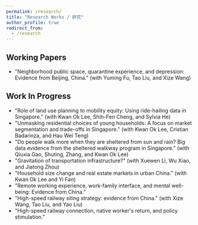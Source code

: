 ```yaml
---
permalink: /research/
title: "Research Works / 研究"
author_profile: true
redirect_from:
  - /research
---
```


Working Papers
---
* "Neighborhood public space, quarantine experience, and depression: Evidence from Beijing, China." (with Yuming Fu, Tao Liu, and Xize Wang)

Work In Progress
---
* "Role of land use planning to mobility equity: Using ride-hailing data in Singapore." (with Kwan Ok Lee, Shih-Fen Cheng, and Sylvia He)
* "Unmasking residential choices of young households: A focus on market segmentation and trade-offs in Singapore." (with Kwan Ok Lee, Cristian Badarinza, and Hau Wei Teng)
* "Do people walk more when they are sheltered from sun and rain? Big data evidence from the sheltered walkway program in Singapore." (with Qiuxia Gao, Shuting, Zhang, and Kwan Ok Lee)
* "Gravitation of transportation infrastructure?" (with Xuewen Li, Wu Xiao, and Jiatong Zhou)
* "Household size change and real estate markets in urban China." (with Kwan Ok Lee and Yi Fan)
* "Remote working experience, work-family interface, and mental well-being: Evidence from China."
* "High-speed railway siting strategy: evidence from China." (with Xize Wang, Tao Liu, and Yao Liu)
* "High-speed railway connection, native worker's return, and policy stimulation."
